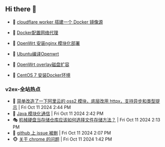 ## Hi there 👋

<!--
**dkyg666/dkyg666** is a ✨ _special_ ✨ repository because its `README.md` (this file) appears on your GitHub profile.

Here are some ideas to get you started:

- 🔭 I’m currently working on ...
- 🌱 I’m currently learning ...
- 👯 I’m looking to collaborate on ...
- 🤔 I’m looking for help with ...
- 💬 Ask me about ...
- 📫 How to reach me: ...
- 😄 Pronouns: ...
- ⚡ Fun fact: ...
-->

<!-- BLOG-POST-LIST:START -->
- 🦩 [cloudflare worker 搭建一个 Docker 镜像源](http://blog.1996099.xyz/archives/cloudflare-worker-da-jian-yi-ge-docker-jing-xiang-zhan) 

- 🚦 [Docker配置网络代理](http://blog.1996099.xyz/archives/dockerpei-zhi-wang-luo-dai-li) 

- 🫶 [OpenWrt 安装nginx 模块化部署](http://blog.1996099.xyz/archives/openwrt-an-zhuang-nginx-mo-kuai-hua-bu-shu) 

- 🦄 [Ubuntu编译Openwrt](http://blog.1996099.xyz/archives/ubuntuzi-bian-yi-openwrt) 

- 🐻 [OpenWrt overlay磁盘扩容](http://blog.1996099.xyz/archives/openwrt-overlay) 

- 🤖 [CentOS 7 安装Docker环境](http://blog.1996099.xyz/archives/centos-docker) 
<!-- BLOG-POST-LIST:END -->

### v2ex-全站热点
<!-- v2ex:START -->
- 🥸 [简单改造了一下阿里云的 oss2 模块，底层改用 httpx，支持异步和类型提示](https://www.v2ex.com/t/1079372#reply0) | Fri Oct 11 2024 2:44 PM
- 🤗 [Java 模块化通信](https://www.v2ex.com/t/1079371#reply3) | Fri Oct 11 2024 2:42 PM
- 🎭 [机械硬盘当存储仓库应该如何选择文件存储方法？](https://www.v2ex.com/t/1079366#reply6) | Fri Oct 11 2024 2:13 PM
- 🥷 [github 上 issue 被删](https://www.v2ex.com/t/1079365#reply11) | Fri Oct 11 2024 2:07 PM
- 🐵 [关于 chrome 的问题](https://www.v2ex.com/t/1079361#reply9) | Fri Oct 11 2024 1:42 PM<!-- v2ex:END -->

